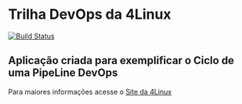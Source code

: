 # Trilha DevOps da 4Linux

<!-- Altere a Flag abaixo com sua URL do Travis -->
[![Build Status](https://travis-ci.com/eudoprimo/DevOpsLab-HelloWorld.svg?branch=master)](https://travis-ci.com/eudoprimo/DevOpsLab-HelloWorld)

## Aplicação criada para exemplificar o Ciclo de uma PipeLine DevOps


Para maiores informações acesse o [Site da 4Linux](https://www.4linux.com.br/cursos/devops)
